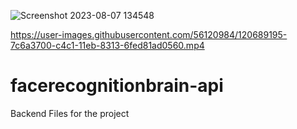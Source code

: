 ![Screenshot 2023-08-07 134548](https://github.com/Anuj0103/P2-facerecognitionbrain-api/assets/56120984/e3d1f79e-4902-44aa-8823-2f6b1cc85974)


https://user-images.githubusercontent.com/56120984/120689195-7c6a3700-c4c1-11eb-8313-6fed81ad0560.mp4

# facerecognitionbrain-api
Backend Files for the project
